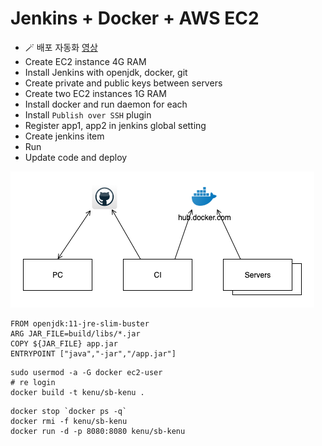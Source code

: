 # Jenkins + Docker + AWS EC2
* 🪄 배포 자동화 [영상](https://youtube.com/playlist?list=PLDMPhWe3Cfpbgb2AepypBzWuuKy7-tw6q)
* Create EC2 instance 4G RAM
* Install Jenkins with openjdk, docker, git
* Create private and public keys between servers
* Create two EC2 instances 1G RAM
* Install docker and run daemon for each
* Install `Publish over SSH` plugin
* Register app1, app2 in jenkins global setting
* Create jenkins item
* Run
* Update code and deploy

<img src="images/jenkins-docker.png" alt="jenkins docker" />

```
FROM openjdk:11-jre-slim-buster
ARG JAR_FILE=build/libs/*.jar
COPY ${JAR_FILE} app.jar
ENTRYPOINT ["java","-jar","/app.jar"]
```

```
sudo usermod -a -G docker ec2-user
# re login
docker build -t kenu/sb-kenu .
```

```
docker stop `docker ps -q`
docker rmi -f kenu/sb-kenu
docker run -d -p 8080:8080 kenu/sb-kenu
```

